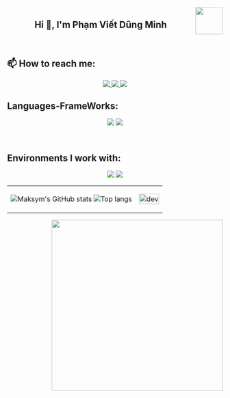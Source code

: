 <!-- <img align="left" width="400" src="https://github.githubassets.com/images/modules/profile/profile-first-repo.svg" /> -->
<img align="right" width="64" src="https://github.com/TienNHM.png" />
<!-- <img align="right" width="64" src="https://img.icons8.com/color/48/vietnam-circular.png" /> -->

<h2 align="center">Hi 👋, I'm Phạm Viết Dũng Minh</h2>


<br />

## 📫 How to reach me:

<p align="center">
<!--   <a href="https://linkedin.com/in/tien-nhm" target="_blank">
    <img src="https://img.icons8.com/fluent/48/000000/linkedin.png"/>
  </a> -->
  <a href="https://www.facebook.com/minh.phamvietdung.1" alt="Facebook">
    <img src="https://img.icons8.com/fluent/48/000000/facebook-new.png" target="_blank" />
  </a> 
  <a href="https://github.com/m1nhpham2k4" alt="Github">
    <img src="https://img.icons8.com/fluent/48/000000/github.png"/>
  </a> 
  <a href="mailto:minh02122004@gmail.com" alt="Email">
    <img src="https://img.icons8.com/fluent/48/000000/mailing.png"/>
  </a>
</p>

## Languages-FrameWorks:
<p align="center">
  <img src="https://skillicons.dev/icons?i=bootstrap,html,css,github" />
  <img src="https://skillicons.dev/icons?i=python,javascript,c,java,mysql,django" /><br>
</p>
<br>

## Environments I work with:
<p align="center">
  <img src="https://img.icons8.com/color/48/000000/visual-studio-code-2019.png"/>
  <img src="https://img.icons8.com/fluent/48/000000/github.png"/>
  
</p>

<table style="width:100%;">
  <tr>
    <td>
        <img alt="Maksym's GitHub stats" src="https://github-readme-stats.vercel.app/api?username=m1nhpham2k4&show_icons=true&theme=transparent"/>
        <img alt="Top langs" src="https://github-readme-stats.vercel.app/api/top-langs/?username=m1nhpham2k4&layout=compact&&langs_count=8"/>
    </td>
    <td>
      <p align="center"> 
        <img src="https://cdn.dribbble.com/users/1059583/screenshots/4171367/coding-freak.gif" alt="dev" width="100%"/>
      </p>
    </td>
  </tr>
</table>

<img align="right" width="400" src="https://github.githubassets.com/images/modules/profile/profile-joined-github.svg">
